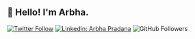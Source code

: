 <h2>👋 Hello! I'm Arbha.</h2>

[![Twitter Follow](https://img.shields.io/twitter/follow/arbhapr?label=Follow)](https://twitter.com/intent/follow?screen_name=arbhapr)
[![Linkedin: Arbha Pradana](https://img.shields.io/badge/-Arbha%20Pradana-blue?style=flat-square&logo=Linkedin&logoColor=white&link=https://www.linkedin.com/in/arbhapr/)](https://linkedin.com/in/arbhapr)
![GitHub Followers](https://img.shields.io/github/followers/arbhapr?label=Follow&style=social)

<!--START_SECTION:waka-->
<!--END_SECTION:waka-->